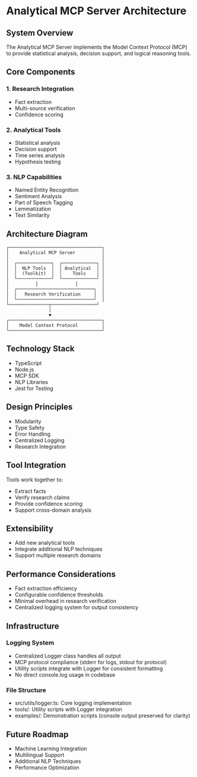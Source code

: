 # Analytical MCP Server Architecture

## System Overview
The Analytical MCP Server implements the Model Context Protocol (MCP) to provide statistical analysis, decision support, and logical reasoning tools.

## Core Components

### 1. Research Integration
- Fact extraction
- Multi-source verification
- Confidence scoring

### 2. Analytical Tools
- Statistical analysis
- Decision support
- Time series analysis
- Hypothesis testing

### 3. NLP Capabilities
- Named Entity Recognition
- Sentiment Analysis
- Part of Speech Tagging
- Lemmatization
- Text Similarity

## Architecture Diagram
```
┌───────────────────────────────────┐
│    Analytical MCP Server          │
│                                   │
│  ┌─────────────┐  ┌─────────────┐ │
│  │  NLP Tools  │  │ Analytical  │ │
│  │  (Toolkit)  │  │    Tools    │ │
│  └─────────────┘  └─────────────┘ │
│          │              │         │
│  ┌─────────────────────────────┐  │
│  │   Research Verification     │  │
│  └─────────────────────────────┘  │
└───────────────┬─────────────────┘  
                │
                ▼
┌───────────────────────────────────┐
│    Model Context Protocol         │
└───────────────────────────────────┘
```

## Technology Stack
- TypeScript
- Node.js
- MCP SDK
- NLP Libraries
- Jest for Testing

## Design Principles
- Modularity
- Type Safety
- Error Handling
- Centralized Logging
- Research Integration

## Tool Integration
Tools work together to:
- Extract facts
- Verify research claims
- Provide confidence scoring
- Support cross-domain analysis

## Extensibility
- Add new analytical tools
- Integrate additional NLP techniques
- Support multiple research domains

## Performance Considerations
- Fact extraction efficiency
- Configurable confidence thresholds
- Minimal overhead in research verification
- Centralized logging system for output consistency

## Infrastructure

### Logging System
- Centralized Logger class handles all output
- MCP protocol compliance (stderr for logs, stdout for protocol)
- Utility scripts integrate with Logger for consistent formatting
- No direct console.log usage in codebase

### File Structure
- src/utils/logger.ts: Core logging implementation
- tools/: Utility scripts with Logger integration
- examples/: Demonstration scripts (console output preserved for clarity)

## Future Roadmap
- Machine Learning Integration
- Multilingual Support
- Additional NLP Techniques
- Performance Optimization
